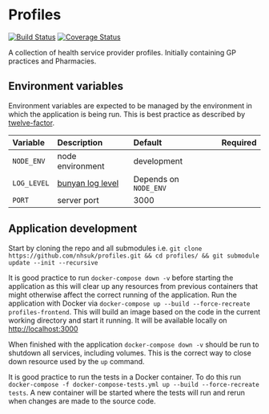 # Profiles

[![Build Status](https://travis-ci.org/nhsuk/profiles.svg?branch=master)](https://travis-ci.org/nhsuk/profiles)
[![Coverage Status](https://coveralls.io/repos/github/nhsuk/profiles/badge.svg?branch=master)](https://coveralls.io/github/nhsuk/profiles?branch=master)

A collection of health service provider profiles. Initially containing GP practices and Pharmacies.


## Environment variables

Environment variables are expected to be managed by the environment in which
the application is being run. This is best practice as described by
[twelve-factor](https://12factor.net/config).

| Variable                         | Description                                                                            | Default                  | Required        |
|:---------------------------------|:---------------------------------------------------------------------------------------|:-------------------------|-----------------|
| `NODE_ENV`                       | node environment                                                                       | development              |                 |
| `LOG_LEVEL`                      | [bunyan log level](https://github.com/trentm/node-bunyan#levels)                       | Depends on `NODE_ENV`    |                 |
| `PORT`                           | server port                                                                            | 3000                     |                 |

## Application development

Start by cloning the repo and all submodules i.e. `git clone https://github.com/nhsuk/profiles.git && cd profiles/ && git submodule update --init --recursive`

It is good practice to run `docker-compose down -v` before starting the application as this will clear up any resources from previous containers that might otherwise affect the correct running of the application.
Run the application with Docker via `docker-compose up --build --force-recreate profiles-frontend`. This will build an image based on the code in the current working directory and start it running. It will be available locally on [http://localhost:3000](http://localhost:3000)

When finished with the application `docker-compose down -v` should be run to shutdown all services, including volumes. This is the correct way to close down resource used by the `up` command.

It is good practice to run the tests in a Docker container. To do this run `docker-compose -f docker-compose-tests.yml up --build --force-recreate tests`. A new container will be started where the tests will run and rerun when changes are made to the source code.

